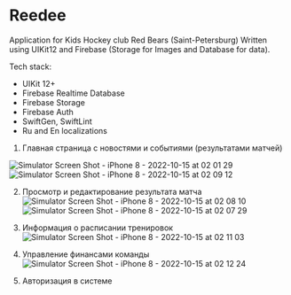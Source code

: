 # Reedee
Application for Kids Hockey club Red Bears (Saint-Petersburg)
Written using UIKit12 and Firebase (Storage for Images and Database for data).

Tech stack:

- UIKit 12+
- Firebase Realtime Database
- Firebase Storage
- Firebase Auth
- SwiftGen, SwiftLint
- Ru and En localizations

1) Главная страница с новостями и событиями (результатами матчей)

![Simulator Screen Shot - iPhone 8 - 2022-10-15 at 02 01 29](https://user-images.githubusercontent.com/5717020/195956229-37234004-ad12-4343-932f-965d80272044.png)
![Simulator Screen Shot - iPhone 8 - 2022-10-15 at 02 09 12](https://user-images.githubusercontent.com/5717020/195956221-4de06155-a5dc-42c7-bc3f-2205501d2d67.png)

2) Просмотр и редактирование результата матча
![Simulator Screen Shot - iPhone 8 - 2022-10-15 at 02 08 10](https://user-images.githubusercontent.com/5717020/195956224-e7a16df9-e605-445d-bb71-555ae51bfd9f.png)
![Simulator Screen Shot - iPhone 8 - 2022-10-15 at 02 07 29](https://user-images.githubusercontent.com/5717020/195956225-99d10732-931d-47b0-b557-c933cc45287d.png)

3) Информация о расписании тренировок
![Simulator Screen Shot - iPhone 8 - 2022-10-15 at 02 11 03](https://user-images.githubusercontent.com/5717020/195956574-e8d9b171-a453-4c1a-98dc-c35409791ab2.png)

4) Управление финансами команды
![Simulator Screen Shot - iPhone 8 - 2022-10-15 at 02 12 24](https://user-images.githubusercontent.com/5717020/195956587-5c71d264-6b83-4d8b-9707-503d26457a37.png)

5) Авторизация в системе





